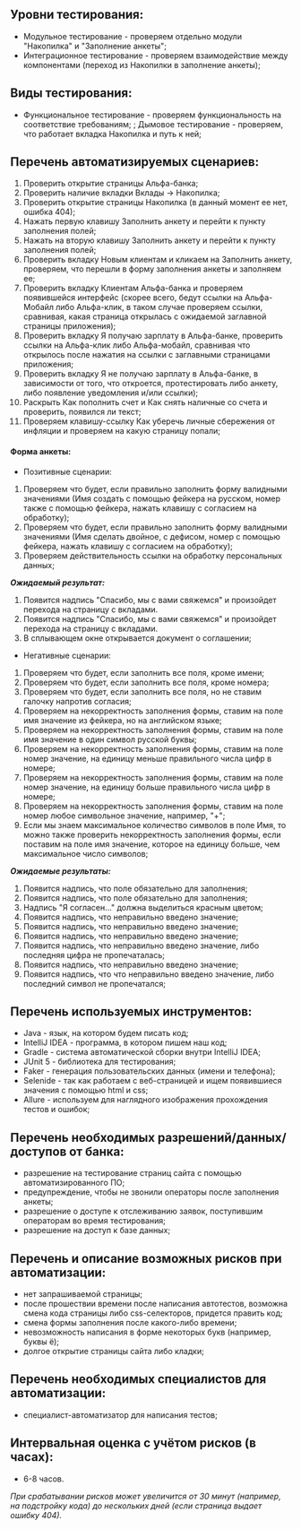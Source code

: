 ## Уровни тестирования: 
* Модульное тестирование - проверяем отдельно модули "Накопилка" и "Заполнение анкеты";
* Интеграционное тестирование - проверяем взаимодействие между компонентами (переход из Накопилки в заполнение анкеты);

## Виды тестирования: 
* Функциональное тестирование - проверяем функциональность на соответствие требованиям;
; Дымовое тестирование - проверяем, что работает вкладка Накопилка и путь к ней;

## Перечень автоматизируемых сценариев:
 
1. Проверить открытие страницы Альфа-банка;
1. Проверить наличие вкладки Вклады -> Накопилка;
1. Проверить открытие страницы Накопилка (в данный момент ее нет, ошибка 404);
1. Нажать первую клавишу Заполнить анкету и перейти к пункту заполнения полей;
1. Нажать на вторую клавишу Заполнить анкету и перейти к пункту заполнения полей;
1. Проверить вкладку Новым клиентам и кликаем на Заполнить анкету, проверяем, что перешли в форму заполнения анкеты и заполняем ее;
1. Проверить вкладку Клиентам Альфа-банка и проверяем появившейся интерфейс (скорее всего, бедут ссылки на Альфа-Мобайл либо Альфа-клик, в таком случае проверяем ссылки, сравнивая, какая страница открылась с ожидаемой заглавной страницы приложения);
1. Проверить вкладку Я получаю зарплату в Альфа-банке, проверить ссылки на Альфа-клик либо Альфа-мобайл, сравнивая что открылось после нажатия на ссылки с заглавными страницами приложения;
1. Проверить вкладку Я не получаю зарплату в Альфа-банке, в зависимости от того, что откроется, протестировать либо анкету, либо появление уведомления и/или ссылки);
1. Раскрыть Как пополнить счет и Как снять наличные со счета и проверить, появился ли текст;
1. Проверяем клавишу-ссылку Как уберечь личные сбережения от инфляции и проверяем на какую страницу попали;

#### Форма анкеты:
* Позитивные сценарии: 
1. Проверяем что будет, если правильно заполнить форму валидными значениями (Имя создать с помощью фейкера на русском, номер также с помощью фейкера, нажать клавишу с согласием на обработку);
1. Проверяем что будет, если правильно заполнить форму валидными значениями (Имя сделать двойное,  с дефисом, номер с помощью фейкера, нажать клавишу с согласием на обработку);
1. Проверяем действительность ссылки на обработку персональных данных;

**_Ожидаемый результат:_**
1. Появится надпись "Спасибо, мы с вами свяжемся" и произойдет перехода на страницу с вкладами.
1. Появится надпись "Спасибо, мы с вами свяжемся" и произойдет перехода на страницу с вкладами.
1. В сплывающем окне открывается документ о соглашении;

* Негативные сценарии:
1. Проверяем что будет, если заполнить все поля, кроме имени;
1. Проверяем что будет, если заполнить все поля, кроме номера;
1. Проверяем что будет, если заполнить все поля, но не ставим галочку напротив согласия;
1. Проверяем на некорректность заполнения формы, ставим на поле имя значение из фейкера, но на английском языке;
1. Проверяем на некорректность заполнения формы, ставим на поле имя значение в один символ русской буквы;
1. Проверяем на некорректность заполнения формы, ставим на поле номер значение, на единицу меньше правильного числа цифр в номере;
1. Проверяем на некорректность заполнения формы, ставим на поле номер значение, на единицу больше правильного числа цифр в номере;
1. Проверяем на некорректность заполнения формы, ставим на поле номер любое символьное значение, например, "+";
1. Если мы знаем максимальное количество символов в поле Имя, то можно также проверить некорректность заполнения формы, если поставим на поле имя значение, которое на единицу больше, чем максимальное число символов;

**_Ожидаемые результаты:_**
1. Появится надпись, что поле обязательно для заполнения;
1. Появится надпись, что поле обязательно для заполнения;
1. Надпись "Я согласен…" должна выделиться красным цветом;
1. Появится надпись, что неправильно введено значение;
1. Появится надпись, что неправильно введено значение;
1. Появится надпись, что неправильно введено значение;
1. Появится надпись, что неправильно введено значение, либо последняя цифра не пропечаталась;
1. Появится надпись, что неправильно введено значение;
1. Появится надпись, что что неправильно введено значение, либо последний символ не пропечатался;

## Перечень используемых инструментов:
* Java - язык, на котором будем писать код;
* IntelliJ IDEA - программа, в котором пишем наш код;
* Gradle - система автоматической сборки внутри IntelliJ IDEA;
* JUnit 5 - библиотека для тестирования;
* Faker - генерация пользовательских данных (имени и телефона);
* Selenide - так как работаем с веб-страницей и ищем появившиеся значения с помощью html и css;
* Allure - используем для наглядного изображения прохождения тестов и ошибок;
 
## Перечень необходимых разрешений/данных/доступов от банка:
* разрешение на тестирование страниц сайта с помощью автоматизированного ПО;
* предупреждение, чтобы не звонили операторы после заполнения анкеты;
* разрешение о доступе к отслеживанию заявок, поступившим операторам во время тестирования;
* разрешение на доступ к базе данных;

## Перечень и описание возможных рисков при автоматизации:
* нет запрашиваемой страницы;
* после прошествии времени после написания автотестов, возможна смена кода страницы либо css-селекторов, придется править код;
* смена формы заполнения после какого-либо времени;
* невозможность написания в форме некоторых букв (например, буквы ё);
* долгое открытие страницы сайта либо кладки;
 
## Перечень необходимых специалистов для автоматизации:
* специалист-автоматизатор для написания тестов;

## Интервальная оценка с учётом рисков (в часах):
* 6-8 часов. 

_При срабатывании рисков может увеличится от 30 минут (например, на подстройку кода) до нескольких дней (если страница выдает ошибку 404)._
